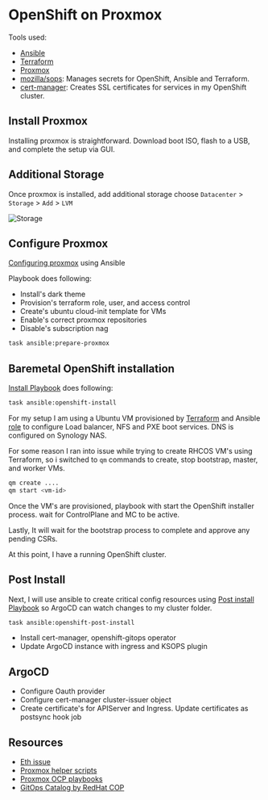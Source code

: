 # OpenShift on Proxmox

Tools used:

- [Ansible](https://www.ansible.com/)
- [Terraform](https://www.terraform.io/)
- [Proxmox](https://www.proxmox.com/en/)
- [mozilla/sops](https://toolkit.fluxcd.io/guides/mozilla-sops/): Manages secrets for OpenShift, Ansible and Terraform.
- [cert-manager](https://cert-manager.io/docs/): Creates SSL certificates for services in my OpenShift cluster.

## Install Proxmox

Installing proxmox is straightforward. Download boot ISO, flash to a USB, and complete the setup via GUI.

## Additional Storage

Once proxmox is installed, add additional storage choose `Datacenter` > `Storage` > `Add` > `LVM`

![Storage](./images/storage.png)

## Configure Proxmox

[Configuring proxmox](../provision/ansible/playbooks/proxmox-prepare.yml) using Ansible

Playbook does following:

- Install's dark theme
- Provision's terraform role, user, and access control
- Create's ubuntu cloud-init template for VMs
- Enable's correct proxmox repositories
- Disable's subscription nag

```bash
task ansible:prepare-proxmox
```

## Baremetal OpenShift installation

[Install Playbook](../provision/ansible/playbooks/openshift-install.yml) does following:

```bash
task ansible:openshift-install
```

For my setup I am using a Ubuntu VM provisioned by [Terraform](../provision/terraform/proxmox/00-openshift-services-vm/) and Ansible [role](../provision/ansible/roles/openshift/) to configure Load balancer, NFS and PXE boot services. DNS is configured on Synology NAS.

For some reason I ran into issue while trying to create RHCOS VM's using Terraform, so i switched to `qm` commands to create, stop bootstrap, master, and worker VMs.

```bash
qm create ....
qm start <vm-id>
```

Once the VM's are provisioned, playbook with start the OpenShift installer process. wait for ControlPlane and MC to be active.

Lastly, It will wait for the bootstrap process to complete and approve any pending CSRs.

At this point, I have a running OpenShift cluster.

## Post Install

Next, I will use ansible to create critical config resources using [Post install Playbook](../provision/ansible/playbooks/openshift-post-install.yml) so ArgoCD can watch changes to my cluster folder.

```bash
task ansible:openshift-post-install
```

- Install cert-manager, openshift-gitops operator
- Update ArgoCD instance with ingress and KSOPS plugin

## ArgoCD

- Configure Oauth provider
- Configure cert-manager cluster-issuer object
- Create certificate's for APIServer and Ingress. Update certificates as postsync hook job

## Resources

- [Eth issue](https://forum.proxmox.com/threads/e1000e-unexpected-adapter-resets.89459/)
- [Proxmox helper scripts](https://tteck.github.io/Proxmox/)
- [Proxmox OCP playbooks](https://github.com/Keyvan-rh/Proxmox-OCP-Installer)
- [GitOps Catalog by RedHat COP](https://github.com/redhat-cop/gitops-catalog)
